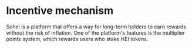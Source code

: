 # Incentive mechanism

Sohei is a platform that offers a way for long-term holders to earn rewards without the risk of inflation. One of the platform's features is the multiplier points system, which rewards users who stake HEI tokens.
